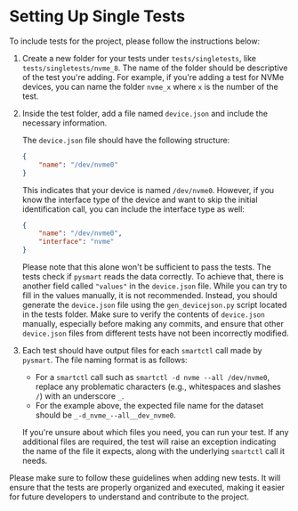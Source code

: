 **Setting Up Single Tests**
===========================

To include tests for the project, please follow the instructions below:

1. Create a new folder for your tests under `tests/singletests`, like `tests/singletests/nvme_8`. The name of the folder should be descriptive of the test you're adding. For example, if you're adding a test for NVMe devices, you can name the folder `nvme_x` where `x` is the number of the test.

2. Inside the test folder, add a file named `device.json` and include the necessary information.

   The `device.json` file should have the following structure:

   ```json
   {
       "name": "/dev/nvme0"
   }
   ```

   This indicates that your device is named `/dev/nvme0`. However, if you know the interface type of the device and want to skip the initial identification call, you can include the interface type as well:

   ```json
   {
       "name": "/dev/nvme0",
       "interface": "nvme"
   }
   ```

   Please note that this alone won't be sufficient to pass the tests. The tests check if `pysmart` reads the data correctly. To achieve that, there is another field called `"values"` in the `device.json` file. While you can try to fill in the values manually, it is not recommended. Instead, you should generate the `device.json` file using the `gen_devicejson.py` script located in the tests folder. Make sure to verify the contents of `device.json` manually, especially before making any commits, and ensure that other `device.json` files from different tests have not been incorrectly modified.

3. Each test should have output files for each `smartctl` call made by `pysmart`. The file naming format is as follows:

   - For a `smartctl` call such as `smartctl -d nvme --all /dev/nvme0`, replace any problematic characters (e.g., whitespaces and slashes `/`) with an underscore `_`.
   - For the example above, the expected file name for the dataset should be `_-d_nvme_--all__dev_nvme0`.

   If you're unsure about which files you need, you can run your test. If any additional files are required, the test will raise an exception indicating the name of the file it expects, along with the underlying `smartctl` call it needs.

Please make sure to follow these guidelines when adding new tests. It will ensure that the tests are properly organized and executed, making it easier for future developers to understand and contribute to the project.